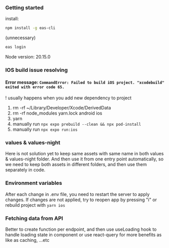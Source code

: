 ### Getting started
install:
```bash
npm install -g eas-cli
```

(unnecessary)
```bash
eas login
```

Node version: 20.15.0

### IOS build issue resolving

#### Error message: `CommandError: Failed to build iOS project. "xcodebuild" exited with error code 65.`

! usually happens when you add new dependency to project

1. rm -rf ~/Library/Developer/Xcode/DerivedData
2. rm -rf node_modules yarn.lock android ios
3. yarn
4. manually run `npx expo prebuild --clean && npx pod-install`
5. manually run `npx expo run:ios`

### values & values-night

Here is not solution yet to keep same assets with same name in both values & values-night folder.
And then use it from one entry point automatically, so we need to keep both assets in different folders,
and then use them separately in code.


### Environment variables
After each change in .env file, you need to restart the server to apply changes.
If changes are not applied, try to reopen app by pressing "i" or rebuild project with `yarn ios`


### Fetching data from API
Better to create function per endpoint, and then use useLoading hook to handle loading state in component or use react-query for more benefits as like as caching, ...etc
